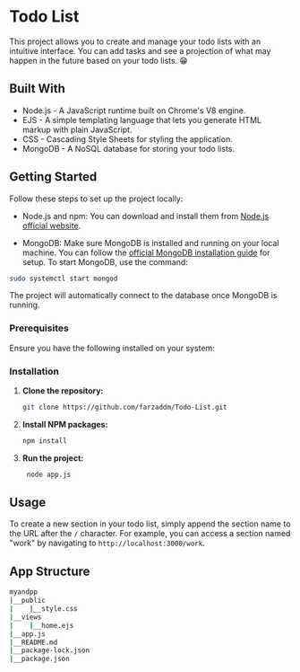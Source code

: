 # Todo List
This project allows you to create and manage your todo lists with an intuitive interface. You can add tasks and see a projection of what may happen in the future based on your todo lists. 😁


## Built With
* Node.js - A JavaScript runtime built on Chrome's V8 engine.
* EJS - A simple templating language that lets you generate HTML markup with plain JavaScript.
* CSS - Cascading Style Sheets for styling the application.
* MongoDB - A NoSQL database for storing your todo lists.


## Getting Started
Follow these steps to set up the project locally:

* Node.js and npm: You can download and install them from [Node.js official website](https://nodejs.org/en).
  
* MongoDB: Make sure MongoDB is installed and running on your local machine. You can follow the [official MongoDB installation guide](https://www.mongodb.com/docs/manual/installation/) for setup. To start MongoDB, use the command:
```sh 
sudo systemctl start mongod
```
The project will automatically connect to the database once MongoDB is running.

### Prerequisites
Ensure you have the following installed on your system:

### Installation
1. **Clone the repository:**
   ```sh
   git clone https://github.com/farzaddm/Todo-List.git
   ```
2. **Install NPM packages:**
    ```sh
    npm install
    ```
3. **Run the project:**
   ```sh
    node app.js
   ```

## Usage
To create a new section in your todo list, simply append the section name to the URL after the `/` character. For example, you can access a section named "work" by navigating to `http://localhost:3000/work`.


## App Structure
```bash
myandpp
|__public
|    |__style.css
|__views
|    |__home.ejs
|__app.js
|__README.md
|__package-lock.json
|__package.json                  
```
